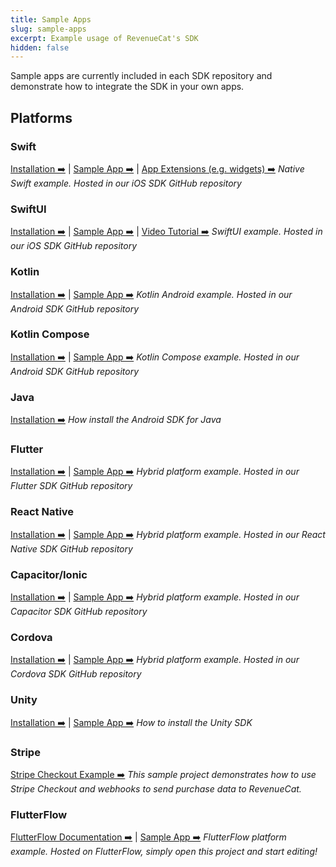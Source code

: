 ```yaml
---
title: Sample Apps
slug: sample-apps
excerpt: Example usage of RevenueCat's SDK
hidden: false
---
```


Sample apps are currently included in each SDK repository and demonstrate how to integrate the SDK in your own apps.

## Platforms

### Swift

[Installation ➡️](/getting-started/installation/ios) | [Sample App ➡️](https://github.com/RevenueCat/purchases-ios/tree/main/Examples/MagicWeather) | [App Extensions (e.g. widgets) ➡️](/getting-started/configuring-sdk/ios-app-extensions)
_Native Swift example. Hosted in our iOS SDK GitHub repository_

### SwiftUI

[Installation ➡️](/getting-started/installation/ios) | [Sample App ➡️](https://github.com/RevenueCat/purchases-ios/tree/main/Examples/MagicWeatherSwiftUI) | [Video Tutorial ➡️](https://www.youtube.com/watch?v=WLVUGYFkL3Q)
_SwiftUI example. Hosted in our iOS SDK GitHub repository_

### Kotlin

[Installation ➡️](/getting-started/installation/android) | [Sample App ➡️](https://github.com/RevenueCat/purchases-android/tree/main/examples/MagicWeather)
_Kotlin Android example. Hosted in our Android SDK GitHub repository_

### Kotlin Compose

[Installation ➡️](/getting-started/installation/android) | [Sample App ➡️](https://github.com/RevenueCat/purchases-android/tree/main/examples/MagicWeatherCompose)
_Kotlin Compose example. Hosted in our Android SDK GitHub repository_

### Java

[Installation ➡️](/getting-started/installation/android)
_How install the Android SDK for Java_

### Flutter

[Installation ➡️](/getting-started/installation/flutter) | [Sample App ➡️](https://github.com/RevenueCat/purchases-flutter/tree/main/revenuecat_examples/MagicWeather)
_Hybrid platform example. Hosted in our Flutter SDK GitHub repository_

### React Native

[Installation ➡️](/getting-started/installation/reactnative) | [Sample App ➡️](https://github.com/RevenueCat/react-native-purchases/tree/main/examples/MagicWeather)
_Hybrid platform example. Hosted in our React Native SDK GitHub repository_

### Capacitor/Ionic

[Installation ➡️](/getting-started/installation/ionic) | [Sample App ➡️](https://github.com/RevenueCat/purchases-capacitor/tree/main/example/purchase-tester)
_Hybrid platform example. Hosted in our Capacitor SDK GitHub repository_

### Cordova

[Installation ➡️](/getting-started/installation/cordova) | [Sample App ➡️](https://github.com/RevenueCat/cordova-plugin-purchases/tree/main/examples/cordova-sample/MyApp)
_Hybrid platform example. Hosted in our Cordova SDK GitHub repository_

### Unity

[Installation ➡️](/getting-started/installation/unity) | [Sample App ➡️](https://github.com/RevenueCat/purchases-unity/tree/main/Subtester)
_How to install the Unity SDK_

### Stripe

[Stripe Checkout Example ➡️](https://github.com/RevenueCat-Samples/stripe-no-website-example)
_This sample project demonstrates how to use Stripe Checkout and webhooks to send purchase data to RevenueCat._

### FlutterFlow

[FlutterFlow Documentation ➡️](/getting-started/installation/app-builders#flutterflow) | [Sample App ➡️](https://app.flutterflow.io/project/magic-weather-kpn0mj)
_FlutterFlow platform example. Hosted on FlutterFlow, simply open this project and start editing!_
